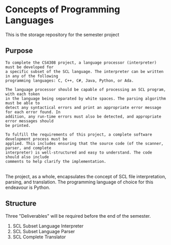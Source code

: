 # Concepts of Programming Languages
This is the storage repository for the semester project

## Purpose
    To complete the CS4308 project, a language processor (interpreter) must be developed for 
    a specific subset of the SCL language. The interpreter can be written in any of the following 
    programming languages: C, C++, C#, Java, Python, or Ada.
    
    The language processor should be capable of processing an SCL program, with each token 
    in the language being separated by white spaces. The parsing algorithm must be able to 
    detect any syntactical errors and print an appropriate error message for each error found. In 
    addition, any run-time errors must also be detected, and appropriate error messages should 
    be printed.
    
    To fulfill the requirements of this project, a complete software development process must be 
    applied. This includes ensuring that the source code (of the scanner, parser, and complete 
    interpreter) is well-structured and easy to understand. The code should also include 
    comments to help clarify the implementation.
<br>The project, as a whole, encapsulates the concept of SCL file interpretation, parsing, and translation. The programming language of choice for this endeavour is Python. 

## Structure
Three "Deliverables" will be required before the end of the semester. 

1. SCL Subset Language Interpreter
2. SCL Subset Language Parser
3. SCL Complete Translator
